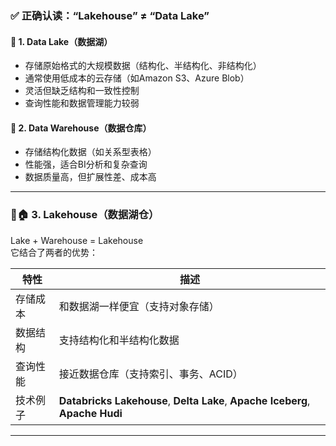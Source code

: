 ### ✅ 正确认读：“Lakehouse” ≠ “Data Lake”

#### 📘 1. **Data Lake（数据湖）**
- 存储原始格式的大规模数据（结构化、半结构化、非结构化）
- 通常使用低成本的云存储（如Amazon S3、Azure Blob）
- 灵活但缺乏结构和一致性控制
- 查询性能和数据管理能力较弱

#### 📗 2. **Data Warehouse（数据仓库）**
- 存储结构化数据（如关系型表格）
- 性能强，适合BI分析和复杂查询
- 数据质量高，但扩展性差、成本高

---

### 🌊🏠 3. **Lakehouse（数据湖仓）**  
Lake + Warehouse = Lakehouse  
它结合了两者的优势：

| 特性     | 描述                                                         |
| -------- | ------------------------------------------------------------ |
| 存储成本 | 和数据湖一样便宜（支持对象存储）                             |
| 数据结构 | 支持结构化和半结构化数据                                     |
| 查询性能 | 接近数据仓库（支持索引、事务、ACID）                         |
| 技术例子 | **Databricks Lakehouse**, **Delta Lake**, **Apache Iceberg**, **Apache Hudi** |

---

